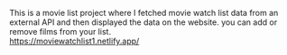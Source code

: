 This is a movie list project where I fetched movie watch list data from an external API and then displayed the data on the website. you can add or remove films from your list.  
                  https://moviewatchlist1.netlify.app/     
 
